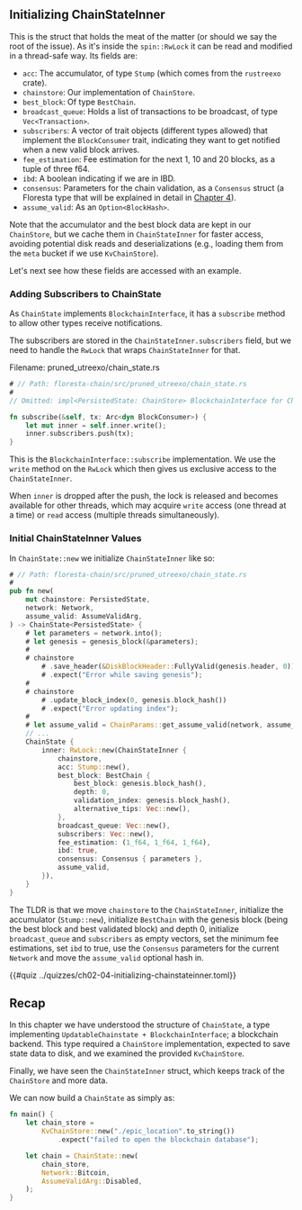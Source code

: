 ## Initializing ChainStateInner

This is the struct that holds the meat of the matter (or should we say the root of the issue). As it's inside the `spin::RwLock` it can be read and modified in a thread-safe way. Its fields are:

- `acc`: The accumulator, of type `Stump` (which comes from the `rustreexo` crate).
- `chainstore`: Our implementation of `ChainStore`.
- `best_block`: Of type `BestChain`.
- `broadcast_queue`: Holds a list of transactions to be broadcast, of type `Vec<Transaction>`.
- `subscribers`: A vector of trait objects (different types allowed) that implement the `BlockConsumer` trait, indicating they want to get notified when a new valid block arrives.
- `fee_estimation`: Fee estimation for the next 1, 10 and 20 blocks, as a tuple of three f64.
- `ibd`: A boolean indicating if we are in IBD.
- `consensus`: Parameters for the chain validation, as a `Consensus` struct (a Floresta type that will be explained in detail in [Chapter 4](ch04-00-consensus-and-bitcoinconsensus.md)).
- `assume_valid`: As an `Option<BlockHash>`.

Note that the accumulator and the best block data are kept in our `ChainStore`, but we cache them in `ChainStateInner` for faster access, avoiding potential disk reads and deserializations (e.g., loading them from the `meta` bucket if we use `KvChainStore`).

Let's next see how these fields are accessed with an example.

### Adding Subscribers to ChainState

As `ChainState` implements `BlockchainInterface`, it has a `subscribe` method to allow other types receive notifications.

The subscribers are stored in the `ChainStateInner.subscribers` field, but we need to handle the `RwLock` that wraps `ChainStateInner` for that.

Filename: pruned_utreexo/chain_state.rs

```rust
# // Path: floresta-chain/src/pruned_utreexo/chain_state.rs
#
// Omitted: impl<PersistedState: ChainStore> BlockchainInterface for ChainState<PersistedState> {

fn subscribe(&self, tx: Arc<dyn BlockConsumer>) {
    let mut inner = self.inner.write();
    inner.subscribers.push(tx);
}
```

This is the `BlockchainInterface::subscribe` implementation. We use the `write` method on the `RwLock` which then gives us exclusive access to the `ChainStateInner`.

When `inner` is dropped after the push, the lock is released and becomes available for other threads, which may acquire `write` access (one thread at a time) or `read` access (multiple threads simultaneously).

### Initial ChainStateInner Values

In `ChainState::new` we initialize `ChainStateInner` like so:

```rust
# // Path: floresta-chain/src/pruned_utreexo/chain_state.rs
#
pub fn new(
    mut chainstore: PersistedState,
    network: Network,
    assume_valid: AssumeValidArg,
) -> ChainState<PersistedState> {
    # let parameters = network.into();
    # let genesis = genesis_block(&parameters);
    #
    # chainstore
        # .save_header(&DiskBlockHeader::FullyValid(genesis.header, 0))
        # .expect("Error while saving genesis");
    #
    # chainstore
        # .update_block_index(0, genesis.block_hash())
        # .expect("Error updating index");
    #
    # let assume_valid = ChainParams::get_assume_valid(network, assume_valid);
    // ...
    ChainState {
        inner: RwLock::new(ChainStateInner {
            chainstore,
            acc: Stump::new(),
            best_block: BestChain {
                best_block: genesis.block_hash(),
                depth: 0,
                validation_index: genesis.block_hash(),
                alternative_tips: Vec::new(),
            },
            broadcast_queue: Vec::new(),
            subscribers: Vec::new(),
            fee_estimation: (1_f64, 1_f64, 1_f64),
            ibd: true,
            consensus: Consensus { parameters },
            assume_valid,
        }),
    }
}
```

The TLDR is that we move `chainstore` to the `ChainStateInner`, initialize the accumulator (`Stump::new`), initialize `BestChain` with the genesis block (being the best block and best validated block) and depth 0, initialize `broadcast_queue` and `subscribers` as empty vectors, set the minimum fee estimations, set `ibd` to true, use the `Consensus` parameters for the current `Network` and move the `assume_valid` optional hash in.

{{#quiz ../quizzes/ch02-04-initializing-chainstateinner.toml}}

## Recap

In this chapter we have understood the structure of `ChainState`, a type implementing `UpdatableChainstate + BlockchainInterface`; a blockchain backend. This type required a `ChainStore` implementation, expected to save state data to disk, and we examined the provided `KvChainStore`.

Finally, we have seen the `ChainStateInner` struct, which keeps track of the `ChainStore` and more data.

We can now build a `ChainState` as simply as:

```rust
fn main() {
    let chain_store =
        KvChainStore::new("./epic_location".to_string())
            .expect("failed to open the blockchain database");

    let chain = ChainState::new(
        chain_store,
        Network::Bitcoin,
        AssumeValidArg::Disabled,
    );
}
```
